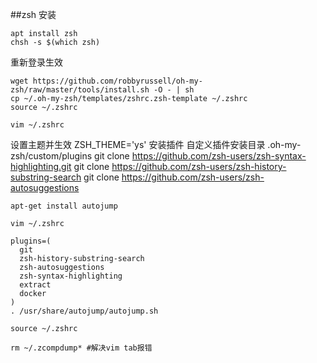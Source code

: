 ##zsh 安装
```
apt install zsh
chsh -s $(which zsh)
```
重新登录生效

```
wget https://github.com/robbyrussell/oh-my-zsh/raw/master/tools/install.sh -O - | sh
cp ~/.oh-my-zsh/templates/zshrc.zsh-template ~/.zshrc
source ~/.zshrc

vim ~/.zshrc
```
设置主题并生效 ZSH_THEME='ys'
安装插件 自定义插件安装目录 .oh-my-zsh/custom/plugins
git clone https://github.com/zsh-users/zsh-syntax-highlighting.git
git clone https://github.com/zsh-users/zsh-history-substring-search
git clone https://github.com/zsh-users/zsh-autosuggestions

```
apt-get install autojump

vim ~/.zshrc

plugins=(
  git
  zsh-history-substring-search
  zsh-autosuggestions
  zsh-syntax-highlighting
  extract
  docker
)
. /usr/share/autojump/autojump.sh

source ~/.zshrc

rm ~/.zcompdump* #解决vim tab报错
```

